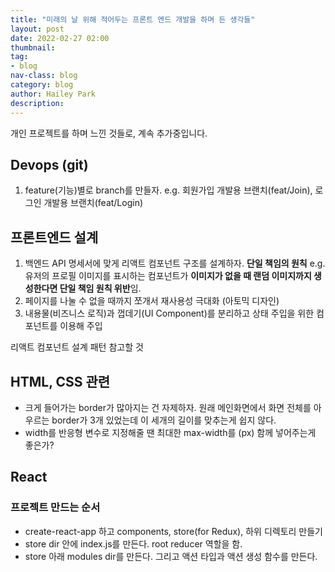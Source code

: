 ```yaml
---
title: "미래의 날 위해 적어두는 프론트 엔드 개발을 하며 든 생각들"
layout: post
date: 2022-02-27 02:00
thumbnail: 
tag:
- blog
nav-class: blog
category: blog
author: Hailey Park
description: 
---
```


개인 프로젝트를 하며 느낀 것들로, 계속 추가중입니다.

## Devops (git)

1. feature(기능)별로 branch를 만들자.
e.g. 회원가입 개발용 브랜치(feat/Join), 로그인 개발용 브랜치(feat/Login)

## 프론트엔드 설계

1. 백엔드 API 명세서에 맞게 리액트 컴포넌트 구조를 설계하자. **단일 책임의 원칙**
    e.g. 유저의 프로필 이미지를 표시하는 컴포넌트가 **이미지가 없을 때 랜덤 이미지까지 생성한다면 단일 책임 원칙 위반**임.
2. 페이지를 나눌 수 없을 때까지 쪼개서 재사용성 극대화 (아토믹 디자인)
3. 내용물(비즈니스 로직)과 껍데기(UI Component)를 분리하고 상태 주입을 위한 컴포넌트를 이용해 주입

리액트 컴포넌트 설계 패턴 참고할 것

## HTML, CSS 관련

- 크게 들어가는 border가 많아지는 건 자제하자. 원래 메인화면에서 화면 전체를 아우르는 border가 3개 있었는데 이 세개의 길이를 맞추는게 쉽지 않다.
- width를 반응형 변수로 지정해줄 땐 최대한 max-width를 (px) 함께 넣어주는게 좋은가?

## React 

### 프로젝트 만드는 순서

- create-react-app 하고 components, store(for Redux), 하위 디렉토리 만들기
- store dir 안에 index.js를 만든다. root reducer 역할을 함. 
- store 아래 modules dir를 만든다. 그리고 액션 타입과 액션 생성 함수를 만든다.